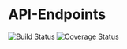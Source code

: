 # API-Endpoints

[![Build Status](https://travis-ci.com/ManuelDominic/API-Endpoints.svg?branch=develop)](https://travis-ci.com/ManuelDominic/API-Endpoints) [![Coverage Status](https://coveralls.io/repos/github/ManuelDominic/API-Endpoints/badge.svg?branch=develop)](https://coveralls.io/github/ManuelDominic/API-Endpoints?branch=develop)
